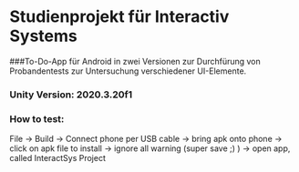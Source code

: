 # Studienprojekt für Interactiv Systems

###To-Do-App für Android in zwei Versionen zur Durchfürung von Probandentests zur Untersuchung verschiedener UI-Elemente.
 
### Unity Version: 2020.3.20f1

### How to test:
File -> Build -> Connect phone per USB cable -> bring apk onto phone -> click on apk file to install -> ignore all warning (super save ;) ) -> open app, called InteractSys Project
